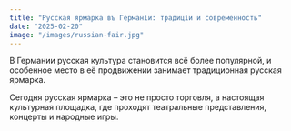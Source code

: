 ```yaml
---
title: "Русская ярмарка въ Германіи: традиціи и современность"
date: "2025-02-20"
image: "/images/russian-fair.jpg"
---
```


В Германии русская культура становится всё более популярной, и особенное место в её продвижении занимает традиционная русская ярмарка.

Сегодня русская ярмарка – это не просто торговля, а настоящая культурная площадка, где проходят театральные представления, концерты и народные игры.
